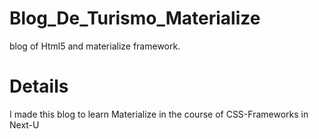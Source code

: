 # Blog_De_Turismo_Materialize

  blog of Html5 and materialize framework.

# Details
  I made this blog to learn Materialize in the course of CSS-Frameworks in Next-U

